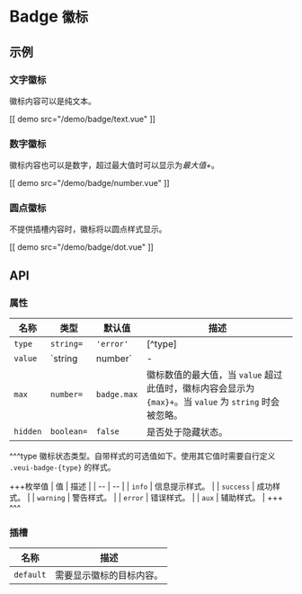 # Badge <small>徽标</small>

## 示例

### 文字徽标

徽标内容可以是纯文本。

[[ demo src="/demo/badge/text.vue" ]]

### 数字徽标

徽标内容也可以是数字，超过最大值时可以显示为*最大值+*。

[[ demo src="/demo/badge/number.vue" ]]

### 圆点徽标

不提供插槽内容时，徽标将以圆点样式显示。

[[ demo src="/demo/badge/dot.vue" ]]

## API

### 属性

| 名称 | 类型 | 默认值 | 描述 |
| -- | -- | -- | -- |
| `type` | `string=` | `'error'` | [^type] |
| `value` | `string | number` | - | 徽标内容值。为 `number` 类型值时，会受 `max` 属性限制。为 `string` 类型时，`max` 会被忽略。 |
| `max` | `number=` | `badge.max` | 徽标数值的最大值，当 `value` 超过此值时，徽标内容会显示为 `{max}+`。当 `value` 为 `string` 时会被忽略。 |
| `hidden` | `boolean=` | `false` | 是否处于隐藏状态。 |

^^^type
徽标状态类型。自带样式的可选值如下。使用其它值时需要自行定义 `.veui-badge-{type}` 的样式。

+++枚举值
| 值 | 描述 |
| -- | -- |
| `info` | 信息提示样式。 |
| `success` | 成功样式。 |
| `warning` | 警告样式。 |
| `error` | 错误样式。 |
| `aux` | 辅助样式。 |
+++
^^^

### 插槽

| 名称 | 描述 |
| -- | -- |
| `default` | 需要显示徽标的目标内容。 |
